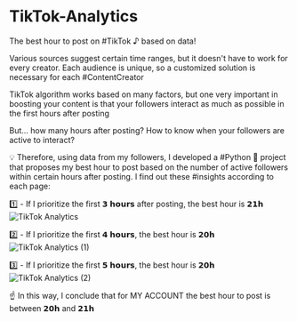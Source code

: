 # TikTok-Analytics


The best hour to post on #TikTok ♪ based on data!


Various sources suggest certain time ranges, but it doesn't have to work for every creator. Each audience is unique, so a customized solution is necessary for each #ContentCreator

TikTok algorithm works based on many factors, but one very important in boosting your content is that your followers interact as much as possible in the first hours after posting

But... how many hours after posting? How to know when your followers are active to interact?


💡 Therefore, using data from my followers, I developed a #Python 🐍 project that proposes my best hour to post based on the number of active followers within certain hours after posting. I find out these #insights according to each page:

1️⃣ - If I prioritize the first 𝟯 𝗵𝗼𝘂𝗿𝘀 after posting, the best hour is 𝟮𝟭𝗵
![TikTok Analytics](https://user-images.githubusercontent.com/64377961/225822007-e68ae9a1-5599-4ab3-860c-064b30c486bb.png)

2️⃣ - If I prioritize the first 𝟰 𝗵𝗼𝘂𝗿𝘀, the best hour is 𝟮𝟬𝗵
![TikTok Analytics (1)](https://user-images.githubusercontent.com/64377961/225822111-db1e985f-16b2-40c0-b2b2-a404663fa61f.png)


3️⃣ - If I prioritize the first 𝟱 𝗵𝗼𝘂𝗿𝘀, the best hour is 𝟮𝟬𝗵
![TikTok Analytics (2)](https://user-images.githubusercontent.com/64377961/225822154-2314fd3c-cda0-4260-adea-6946b7dd4395.png)



☝️ In this way, I conclude that for MY ACCOUNT the best hour to post is between 𝟮𝟬𝗵 and 𝟮𝟭𝗵
